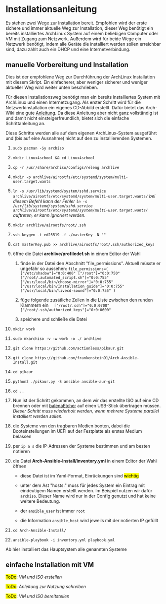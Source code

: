 # Installationsanleitung

Es stehen zwei Wege zur Installation bereit. Empfohlen wird der erste sichere und immer aktuelle Weg zur Installation, dieser Weg benötigt ein bereits installiertes ArchLinux System auf einem beliebigen Computer oder VM mit Zugang zum Netzwerk. Außerdem wird für beide Wege ein Netzwerk benötigt, indem alle Geräte die installiert werden sollen erreichbar sind, dazu zählt auch ein DHCP und eine Internetverbindung.

## manuelle Vorbereitung und Installation

Dies ist der empfohlene Weg zur Durchführung der ArchLinux Installation mit diesem Skript. Ein einfacherer, aber weniger sicherer und weniger aktueller Weg wird weiter unten beschrieben.

Für diesen Installationsweg benötigt man ein bereits installiertes System mit ArchLinux und einen Internetzugang. Als erster Schritt wird für die Netzwerkinstallation ein eigenes CD-Abbild erstellt. Dafür bietet das Arch-Wiki eine gute [Anleitung](https://wiki.archlinux.org/index.php/archiso#Prepare_an_ISO_for_an_installation_via_SSH). Da diese Anleitung aber nicht ganz vollständig ist und damit nicht einsteigerfreundlich, bietet sich die einfache Schrittanleitung an.

Diese Schritte werden alle auf dem eigenen ArchLinux-System ausgeführt und (bis auf eine Ausnahme) nicht auf den zu installierenden Systemen.

1. `sudo pacman -Sy archiso`

2. `mkdir Linux4school && cd Linux4school`

3. `cp -r /usr/share/archiso/configs/releng archlive`

4. `mkdir -p archlive/airootfs/etc/systemd/system/multi-user.target.wants`

5. `ln -s /usr/lib/systemd/system/sshd.service archlive/airootfs/etc/systemd/system/multi-user.target.wants/`
   *bei diesem Befehl kann der Fehler `ln -s /usr/lib/systemd/system/sshd.service archlive/airootfs/etc/systemd/system/multi-user.target.wants/` auftreten, er kann ignoriert werden.*

6. `mkdir archlive/airootfs/root/.ssh`

7. `ssh-keygen -t ed25519 -f ./masterKey -N ""`

8. `cat masterKey.pub >> archlive/airootfs/root/.ssh/authorized_keys`

9. öffne die Datei **archlive/profiledef.sh** in einem Editor der Wahl

   1. finde in der Datei den Abschnitt "file_permissions". Aktuell müsste er ungefähr so aussehen:
      `file_permissions=(
        ["/etc/shadow"]="0:0:400"
        ["/root"]="0:0:750"
        ["/root/.automated_script.sh"]="0:0:755"
        ["/usr/local/bin/choose-mirror"]="0:0:755"
        ["/usr/local/bin/Installation_guide"]="0:0:755"
        ["/usr/local/bin/livecd-sound"]="0:0:755"
      )`

   2. füge folgende zusätliche Zeilen in die Liste zwischen den runden Klammern ein
      `  ["/root/.ssh"]="0:0:0700"
        ["/root/.ssh/authorized_keys"]="0:0:0600"`

   3. speichere und schließe die Datei

10. `mkdir work`

11. `sudo mkarchiso -v -w work -o ./ archlive`

12. `git clone https://github.com/actionless/pikaur.git`

13. `git clone https://github.com/frankenstein91/Arch-Ansible-Install.git`

14. `cd pikaur`

15. `python3 ./pikaur.py -S ansible ansible-aur-git`

16. `cd ..`

17. Nun ist der Schritt gekommen, an dem wir das erstellte ISO auf eine CD brennen oder mit [balenaEtcher](https://www.balena.io/etcher/) auf einen USB-Stick übertragen müssen. *Dieser Schritt muss wiederholt werden, wenn mehrere Systeme parallel installiert werden sollen.*

18. die Systeme von den tragbaren Medien booten, dabei die Booteinstellungen im UEFI auf der Festplatte als erstes Medium belassen

19. per `ip a s` die IP-Adressen der Systeme bestimmen und am besten notieren

20. die Datei **Arch-Ansible-Install/inventory.yml** in einem Editor der Wahl öffnen

    * diese Datei ist im Yaml-Format, Einrückungen sind <mark>wichtig</mark>

    * unter dem Ast "hosts:" muss für jedes System ein Eintrag mit eindeutigem Namen erstellt werden. Im Beispiel nutzen wir dafür `archiso`. Dieser Name wird nur in der Config genutzt und hat keine weitere Bedeutung.

    * der `ansible_user` ist immer `root`

    * die Information `ansible_host` wird jeweils mit der notierten IP gefüllt

21. `cd Arch-Ansible-Install/`

22. `ansible-playbook -i inventory.yml playbook.yml`

Ab hier installiert das Hauptsystem alle genannten Systeme

## einfache Installation mit VM

<mark>ToDo</mark>: *VM und ISO erstellen*

<mark>ToDo</mark>: *Anleitung zur Nutzung schreiben*

<mark>ToDo</mark>: *VM und ISO bereitstellen*
